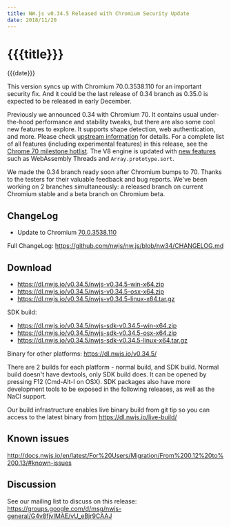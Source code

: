 ```yaml
---
title: NW.js v0.34.5 Released with Chromium Security Update
date: 2018/11/20
---
```

# {{{title}}}
{{{date}}}

This version syncs up with Chromium 70.0.3538.110 for an important security fix. And it could be the last release of 0.34 branch as 0.35.0 is expected to be released in early December.

Previously we announced 0.34 with Chromium 70. It contains usual under-the-hood performance and stability tweaks, but there are also some cool new features to explore. It supports shape detection, web authentication, and more. Please check [upstream information](https://blog.chromium.org/2018/09/chrome-70-beta-shape-detection-web.html) for details. For a complete list of all features (including experimental features) in this release, see the [Chrome 70 milestone hotlist](https://www.chromestatus.com/features#milestone=70). The V8 engine is updated with [new features](https://v8.dev/blog/v8-release-70) such as WebAssembly Threads and `Array.prototype.sort`.

We made the 0.34 branch ready soon after Chromium bumps to 70. Thanks to the testers for their valuable feedback and bug reports. We've been working on 2 branches simultaneously: a released branch on current Chromium stable and a beta branch on Chromium beta.

## ChangeLog

- Update to Chromium [70.0.3538.110](https://chromereleases.googleblog.com/2018/11/stable-channel-update-for-desktop_19.html)

Full ChangeLog: https://github.com/nwjs/nw.js/blob/nw34/CHANGELOG.md

## Download 

* https://dl.nwjs.io/v0.34.5/nwjs-v0.34.5-win-x64.zip 
* https://dl.nwjs.io/v0.34.5/nwjs-v0.34.5-osx-x64.zip 
* https://dl.nwjs.io/v0.34.5/nwjs-v0.34.5-linux-x64.tar.gz 

SDK build: 
* https://dl.nwjs.io/v0.34.5/nwjs-sdk-v0.34.5-win-x64.zip 
* https://dl.nwjs.io/v0.34.5/nwjs-sdk-v0.34.5-osx-x64.zip 
* https://dl.nwjs.io/v0.34.5/nwjs-sdk-v0.34.5-linux-x64.tar.gz 

Binary for other platforms: https://dl.nwjs.io/v0.34.5/ 

There are 2 builds for each platform - normal build, and SDK build. Normal build doesn't have devtools, only SDK build does. lt can be opened by pressing F12 (Cmd-Alt-I on OSX). SDK packages also have more development tools to be exposed in the following releases, as well as the NaCl support.

Our build infrastructure enables live binary build from git tip so you can access to the latest binary from https://dl.nwjs.io/live-build/ 

## Known issues 
 
http://docs.nwjs.io/en/latest/For%20Users/Migration/From%200.12%20to%200.13/#known-issues

## Discussion

See our mailing list to discuss on this release: https://groups.google.com/d/msg/nwjs-general/G4v8fjvIMAE/vU_eBjr9CAAJ
